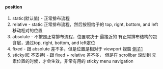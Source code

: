 #### position

1. static(默认值) - 正常排布流程
1. relative - static 正常排布流程，然后按照给予的 top, right, bottom, and left 移动相对的位置
1. absolute - 不按照正常排布流程，位置取决于 最接近的 有正常排布结构的包含层，通过top, right, bottom, and left定位
1. fixed - 跟 absolute 差不多，但是位置是相对于 viewport 视窗 [例子1](/items/code/analyze/1#css_base_link2)
1. sticky(IE 不支持) - 跟 fixed + relative 差不多， 但是在 scrollbar 滚动到 元素位置的时候，才会生效，非常有用的 sticky menu navigation